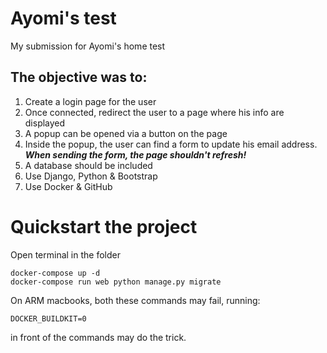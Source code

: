 # Ayomi's test
My submission for Ayomi's home test

## The objective was to:
1. Create a login page for the user
2. Once connected, redirect the user to a page where his info are displayed
3. A popup can be opened via a button on the page
4. Inside the popup, the user can find a form to update his email address.  
***When sending the form, the page shouldn't refresh!***
5. A database should be included
6. Use Django, Python & Bootstrap
7. Use Docker & GitHub


# Quickstart the project

Open terminal in the folder

```
docker-compose up -d
docker-compose run web python manage.py migrate
```
On ARM macbooks, both these commands may fail, running:
```
DOCKER_BUILDKIT=0
```
in front of the commands may do the trick.

## 
